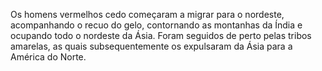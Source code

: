 ﻿Os homens vermelhos cedo começaram a migrar para o nordeste, acompanhando o recuo do gelo, contornando as montanhas da Índia e ocupando todo o nordeste da Ásia. Foram seguidos de perto pelas tribos amarelas, as quais subsequentemente os expulsaram da Ásia para a América do Norte.